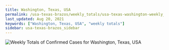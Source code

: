 ```yaml
---
title: Washington, Texas, USA
permalink: /usa-texas-brazos/weekly_totals/usa-texas-washington-weekly_totals.html
last_updated: Aug 20, 2021
keywords: ["Washington, Texas, USA", "weekly totals"]
sidebar: usa-texas-brazos_sidebar
---
```


![Weekly Totals of Confirmed Cases for Washington, Texas, USA](/covid_tracker/images/graphs/usa-texas-washington-weekly_totals_graph.png)
